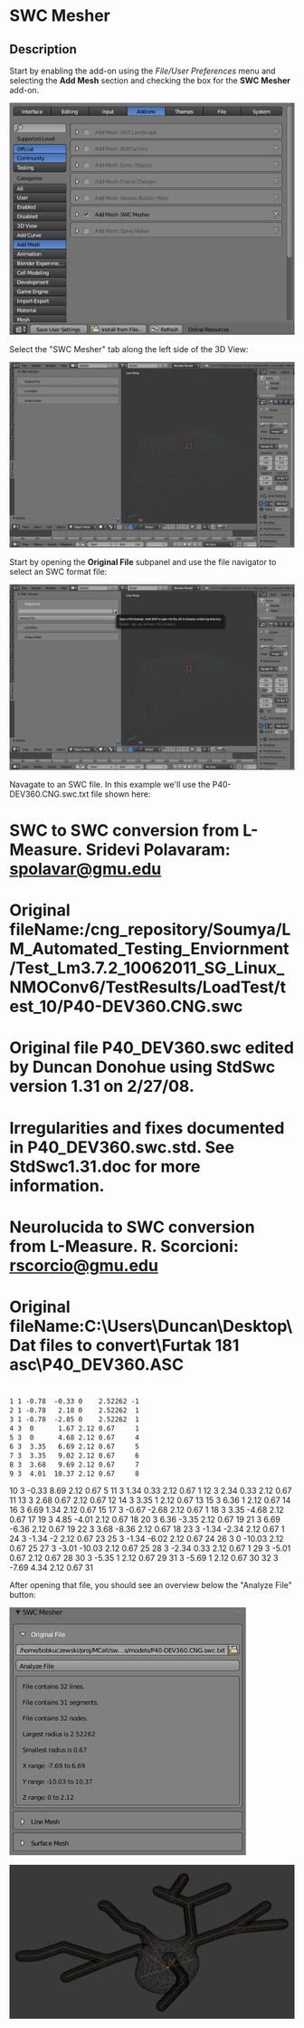 # SWC Mesher
## Description

Start by enabling the add-on using the *File/User Preferences* menu and selecting the **Add Mesh** section and checking the box for the **SWC Mesher** add-on.

![Enable](../images/enable_addon.png?raw=true "Enable Addon")

Select the "SWC Mesher" tab along the left side of the 3D View:

![Installed](../images/newly_installed.png?raw=true "Newly Installed SWC Mesher")

Start by opening the **Original File** subpanel and use the file navigator to select an SWC format file:

![SelectFile](../images/select_a_file.png?raw=true "Selecting a File")

Navagate to an SWC file. In this example we'll use the P40-DEV360.CNG.swc.txt file shown here:

  # SWC to SWC conversion from L-Measure. Sridevi Polavaram: spolavar@gmu.edu
  # Original fileName:/cng_repository/Soumya/LM_Automated_Testing_Enviornment/Test_Lm3.7.2_10062011_SG_Linux_NMOConv6/TestResults/LoadTest/test_10/P40-DEV360.CNG.swc
  #
  # Original file P40_DEV360.swc edited by Duncan Donohue using StdSwc version 1.31 on 2/27/08.
  # Irregularities and fixes documented in P40_DEV360.swc.std.  See StdSwc1.31.doc for more information.
  #
  # Neurolucida to SWC conversion from L-Measure. R. Scorcioni: rscorcio@gmu.edu
  # Original fileName:C:\Users\Duncan\Desktop\Dat files to convert\Furtak 181 asc\P40_DEV360.ASC
  #
    1 1 -0.78  -0.33 0    2.52262 -1
    2 1 -0.78   2.18 0    2.52262  1
    3 1 -0.78  -2.85 0    2.52262  1
    4 3  0      1.67 2.12 0.67     1
    5 3  0      4.68 2.12 0.67     4
    6 3  3.35   6.69 2.12 0.67     5
    7 3  3.35   9.02 2.12 0.67     6
    8 3  3.68   9.69 2.12 0.67     7
    9 3  4.01  10.37 2.12 0.67     8
   10 3 -0.33   8.69 2.12 0.67     5
   11 3  1.34   0.33 2.12 0.67     1
   12 3  2.34   0.33 2.12 0.67    11
   13 3  2.68   0.67 2.12 0.67    12
   14 3  3.35   1    2.12 0.67    13
   15 3  6.36   1    2.12 0.67    14
   16 3  6.69   1.34 2.12 0.67    15
   17 3 -0.67  -2.68 2.12 0.67     1
   18 3  3.35  -4.68 2.12 0.67    17
   19 3  4.85  -4.01 2.12 0.67    18
   20 3  6.36  -3.35 2.12 0.67    19
   21 3  6.69  -6.36 2.12 0.67    19
   22 3  3.68  -8.36 2.12 0.67    18
   23 3 -1.34  -2.34 2.12 0.67     1
   24 3 -1.34  -2    2.12 0.67    23
   25 3 -1.34  -6.02 2.12 0.67    24
   26 3  0    -10.03 2.12 0.67    25
   27 3 -3.01 -10.03 2.12 0.67    25
   28 3 -2.34   0.33 2.12 0.67     1
   29 3 -5.01   0.67 2.12 0.67    28
   30 3 -5.35   1    2.12 0.67    29
   31 3 -5.69   1    2.12 0.67    30
   32 3 -7.69   4.34 2.12 0.67    31

After opening that file, you should see an overview below the "Analyze File" button:

![SelectFile](../images/opened_P40.png?raw=true "Selecting a File")



![Mesh](../images/P40-DEV360_mesh_center.png?raw=true "Meshed Neuron")

